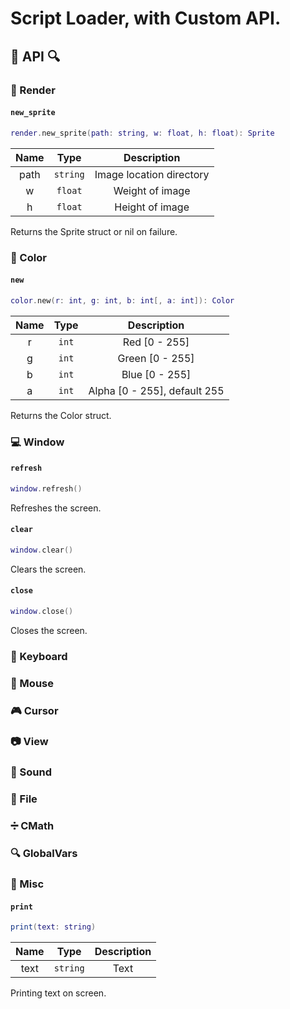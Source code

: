 # Script Loader, with Custom API.


## :mag_right: API :mag:
### :movie_camera: Render
#### ```new_sprite```
```lua
render.new_sprite(path: string, w: float, h: float): Sprite
```
| Name  | Type        | Description              |
| :---: | :---:       | :---:                    |
| path  | ```string```| Image location directory |
| w     | ```float``` | Weight of image          |
| h     | ```float``` | Height of image          |

Returns the Sprite struct or nil on failure.


### :rainbow: Color
#### ```new```
```lua
color.new(r: int, g: int, b: int[, a: int]): Color
```
| Name  | Type      | Description                  |
| :---: | :---:     | :---:                        |
| r     | ```int``` | Red [0 - 255]                |
| g     | ```int``` | Green [0 - 255]              |
| b     | ```int``` | Blue [0 - 255]               |
| a     | ```int``` | Alpha [0 - 255], default 255 |

Returns the Color struct.

### :computer: Window
#### ```refresh```
```lua
window.refresh()
```

Refreshes the screen.
#### ```clear```
```lua
window.clear()
```

Clears the screen.
#### ```close```
```lua
window.close()
```

Closes the screen.

### :wrench: Keyboard


### :mouse2: Mouse


### :video_game: Cursor


### :camera: View


### :musical_note: Sound


### :file_folder: File


### :heavy_division_sign: CMath


### :mag: GlobalVars


### :speech_balloon: Misc
#### ```print```
```lua
print(text: string)
```
| Name  | Type        | Description |
| :---: | :---:       | :---:       |
| text  | ```string```| Text        |

Printing text on screen.
